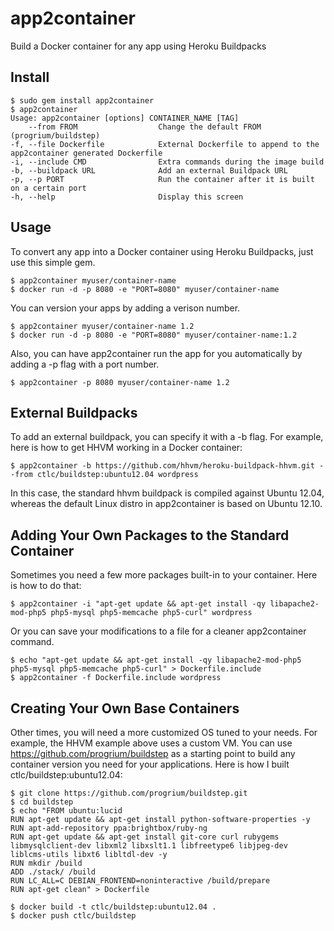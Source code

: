 app2container
==========
Build a Docker container for any app using Heroku Buildpacks

Install
-------

	$ sudo gem install app2container
	$ app2container
	Usage: app2container [options] CONTAINER_NAME [TAG]
        --from FROM                  Change the default FROM (progrium/buildstep)
    -f, --file Dockerfile            External Dockerfile to append to the app2container generated Dockerfile
    -i, --include CMD                Extra commands during the image build
    -b, --buildpack URL              Add an external Buildpack URL
    -p, --p PORT                     Run the container after it is built on a certain port
    -h, --help                       Display this screen

Usage
-----

To convert any app into a Docker container using Heroku Buildpacks, just use this simple gem.

	$ app2container myuser/container-name
	$ docker run -d -p 8080 -e "PORT=8080" myuser/container-name

You can version your apps by adding a verison number.

	$ app2container myuser/container-name 1.2
	$ docker run -d -p 8080 -e "PORT=8080" myuser/container-name:1.2

Also, you can have app2container run the app for you automatically by adding a -p flag with a port number.

	$ app2container -p 8080 myuser/container-name 1.2

External Buildpacks
-------------------

To add an external buildpack, you can specify it with a -b flag. For example, here is how to get HHVM working in a Docker container:

	$ app2container -b https://github.com/hhvm/heroku-buildpack-hhvm.git --from ctlc/buildstep:ubuntu12.04 wordpress

In this case, the standard hhvm buildpack is compiled against Ubuntu 12.04, whereas the default Linux distro in app2container is based on Ubuntu 12.10.

Adding Your Own Packages to the Standard Container
--------------------------------------------------

Sometimes you need a few more packages built-in to your container. Here is how to do that:

	$ app2container -i "apt-get update && apt-get install -qy libapache2-mod-php5 php5-mysql php5-memcache php5-curl" wordpress

Or you can save your modifications to a file for a cleaner app2container command.

	$ echo "apt-get update && apt-get install -qy libapache2-mod-php5 php5-mysql php5-memcache php5-curl" > Dockerfile.include
	$ app2container -f Dockerfile.include wordpress


Creating Your Own Base Containers
---------------------------------

Other times, you will need a more customized OS tuned to your needs. For example, the HHVM example above uses a custom VM. You can use https://github.com/progrium/buildstep as a starting point to build any container version you need for your applications. Here is how I built ctlc/buildstep:ubuntu12.04:

	$ git clone https://github.com/progrium/buildstep.git
	$ cd buildstep
	$ echo "FROM ubuntu:lucid
	RUN apt-get update && apt-get install python-software-properties -y
	RUN apt-add-repository ppa:brightbox/ruby-ng
	RUN apt-get update && apt-get install git-core curl rubygems libmysqlclient-dev libxml2 libxslt1.1 libfreetype6 libjpeg-dev liblcms-utils libxt6 libltdl-dev -y
	RUN mkdir /build
	ADD ./stack/ /build
	RUN LC_ALL=C DEBIAN_FRONTEND=noninteractive /build/prepare
	RUN apt-get clean" > Dockerfile

	$ docker build -t ctlc/buildstep:ubuntu12.04 .
	$ docker push ctlc/buildstep
